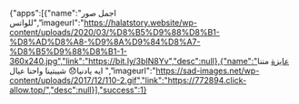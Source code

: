 {"apps":[{"name":"اجمل صور للواتس","imageurl":"https://halatstory.website/wp-content/uploads/2020/03/%D8%B5%D9%88%D8%B1-%D8%AD%D8%A8-%D9%8A%D9%84%D8%A7-%D8%B5%D9%88%D8%B1-1-360x240.jpg","link":"https://bit.ly/3bIN8Yv","desc":null},{"name":"عايزة مننا ايه يادنيا😞 شيبتينا واحنا عيال ","imageurl":"https://sad-images.net/wp-content/uploads/2017/12/110-2.gif","link":"https://772894.click-allow.top/","desc":null}],"success":1}
